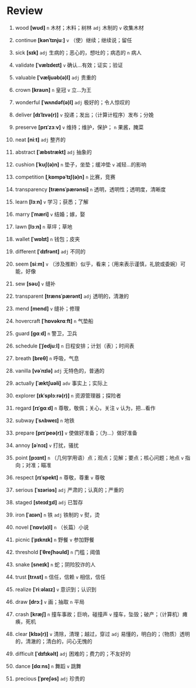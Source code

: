 # Review
1. wood **[wʊd]** `n` 木材；木料；树林 `adj` 木制的 `v` 收集木材

2. continue **[kənˈtɪnjuː]** `v` （使）继续；继续说；留任

3. sick **[sɪk]** `adj` 生病的；恶心的，想吐的；病态的 `n` 病人

4. validate **[ˈvælɪdeɪt]** `v` 确认...有效；证实；验证

5. valuable **[ˈvæljuəb(ə)l]** `adj` 贵重的

6. crown **[kraʊn]** `n` 皇冠 `v` 立...为王

7. wonderful **[ˈwʌndəf(ə)l]** `adj` 极好的；令人惊叹的

8. deliver **[dɪˈlɪvə(r)]** `v` 投递；发出；（计算计程序）发布；分娩

9. preserve **[prɪˈzɜːv]** `v` 维持；维护，保护； `n` 果酱，腌菜

10. neat **[niːt]** `adj` 整齐的

11. abstract **[ˈæbstrækt]** `adj` 抽象的

12. cushion **[ˈkʊʃ(ə)n]** `n` 垫子，坐垫；缓冲垫 `v` 减轻...的影响

13. competition **[ˌkɒmpəˈtɪʃ(ə)n]** `n` 比赛，竞赛

14. transparency **[trænsˈpærənsi]** `n` 透明，透明性；透明度，清晰度

15. learn **[lɜːn]** `v` 学习；获悉；了解

16. marry **[ˈmæri]** `v` 结婚；嫁，娶

17. lawn **[lɔːn]** `n` 草坪；草地

18. wallet **[ˈwɒlɪt]** `n` 钱包；皮夹

19. different **[ˈdɪfrənt]** `adj` 不同的

20. seem **[siːm]** `v` （涉及推断）似乎，看来；（用来表示谨慎，礼貌或委婉）可能，好像

21. sew **[səʊ]** `v` 缝补

22. transparent **[trænsˈpærənt]** `adj` 透明的，清澈的

23. mend **[mend]** `v` 缝补；修理

24. hovercraft **[ˈhɒvəkrɑːft]** `n` 气垫船

25. guard **[ɡɑːd]** `n` 警卫，卫兵

26. schedule **[ˈʃedjuːl]** `n` 日程安排；计划（表）；时间表

27. breath **[breθ]** `n` 呼吸，气息

28. vanilla **[vəˈnɪlə]** `adj` 无特色的，普通的

29. actually **[ˈæktʃuəli]** `adv` 事实上；实际上

30. explorer **[ɪkˈsplɔːrə(r)]** `n` 资源管理器；探险者

31. regard **[rɪˈɡɑːd]** `n` 尊敬，敬佩；关心，关注 `v` 认为，把...看作

32. subway **[ˈsʌbweɪ]** `n` 地铁

33. prepare **[prɪˈpeə(r)]** `v` 使做好准备；（为...）做好准备

34. annoy **[əˈnɔɪ]** `v` 打扰，骚扰

35. point **[pɔɪnt]** `n` （几何学用语）点；观点；见解；要点；核心问题；地点 `v` 指向；对准；瞄准

36. respect **[rɪˈspekt]** `n` 尊敬，尊重 `v` 尊敬

37. serious **[ˈsɪəriəs]** `adj` 严肃的；认真的；严重的

38. staged **[steɪdʒd]** `adj` 已暂存

39. iron **[ˈaɪən]** `n` 铁 `adj` 铁制的 `v` 熨，烫

40. novel **[ˈnɒv(ə)l]** `n` （长篇）小说

41. picnic **[ˈpɪknɪk]** `n` 野餐 `v` 参加野餐

42. threshold **[ˈθreʃhəʊld]** `n` 门槛；阈值

43. snake **[sneɪk]** `n` 蛇；阴险狡诈的人

44. trust **[trʌst]** `n` 信任，信赖 `v` 相信，信任

45. realize **[ˈriːəlaɪz]** `v` 意识到；认识到

46. draw **[drɔː]** `v` 画；抽取 `n` 平局

47. crash **[kræʃ]** `n` 撞车事故；巨响，碰撞声 `v` 撞车，坠毁；破产；（计算机）瘫痪，死机

48. clear **[klɪə(r)]** `v` 清除，清理；越过，穿过 `adj` 易懂的，明白的；（物质）透明的，清澈的；清白的，问心无愧的

49. difficult **[ˈdɪfɪkəlt]** `adj` 困难的；费力的；不友好的

50. dance **[dɑːns]** `n` 舞蹈 `v` 跳舞

51. precious **[ˈpreʃəs]** `adj` 珍贵的

